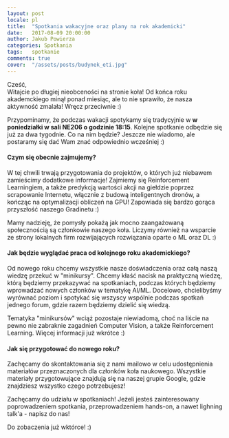 ```yaml
---
layout: post
locale: pl
title:  "Spotkania wakacyjne oraz plany na rok akademicki"
date:   2017-08-09 20:00:00
author: Jakub Powierza
categories: Spotkania
tags:	spotkanie
comments: true
cover:  "/assets/posts/budynek_eti.jpg"
---
```


Cześć,  
Witajcie po długiej nieobceności na stronie koła! Od końca roku akademckiego minął ponad miesiąc, ale to nie sprawiło,
że nasza aktywność zmalała! Wręcz przeciwnie :)

Przypominamy, że podczas wakacji spotykamy się tradycyjnie w **w poniedziałki w sali NE206 o godzinie 18:15**.
Kolejne spotkanie odbędzie się już za dwa tygodnie. Co na nim będzie? Jeszcze nie wiadomo, ale postaramy się dać Wam znać
odpowiednio wcześniej :)  

#### Czym się obecnie zajmujemy?
W tej chwili trwają przygotowania do projektów, o których już niebawem zamieścimy
dodatkowe informacje! Zajmiemy się Reinforcement Learningiem, a także predykcją wartości akcji na giełdzie poprzez scrapowanie
Internetu, włącznie z budową inteligentnych dronów, a kończąc na optymalizacji obliczeń na GPU! Zapowiada się bardzo gorąca przyszłość
naszego Gradinetu :)

Mamy nadzieję, że pomysły pokażą jak mocno zaangażowaną społecznością są członkowie naszego koła. Liczymy również
na wsparcie ze strony lokalnych firm rozwijających rozwiązania oparte o ML oraz DL :)

#### Jak będzie wyglądać praca od kolejnego roku akademickiego?
Od nowego roku chcemy wszystkie nasze doświadczenia oraz całą naszą wiedzę przekuć w "minikursy". Chcemy kłaść nacisk na praktyczną
wiedzę, którą będziemy przekazywać na spotkaniach, podczas których będziemy wprowadzać nowych członków w tematykę AI/ML. Docelowo,
chcielibyśmy wyrównać poziom i spotykać się wszyscy wspólnie podczas spotkań jednego forum, gdzie razem będziemy dzielić się wiedzą.

Tematyka "minikursów" wciąż pozostaje niewiadomą, choć na liście na pewno nie zabraknie zagadnień Computer Vision, a także Reinforcement
Learning. Więcej informacji już wkrótce :)

#### Jak się przygotować do nowego roku?
Zachęcamy do skontaktowania się z nami mailowo w celu udostępnienia materiałów przeznaczonych dla członków koła naukowego. Wszystkie
materiały przygotowujące znajdują się na naszej grupie Google, gdzie znajdziesz wszystko czego potrzebujesz!

Zachęcamy do udziału w spotkaniach! Jeżeli jesteś zainteresowany poprowadzeniem spotkania, przeprowadzeniem hands-on, a nawet
lighning talk'a - napisz do nas!

Do zobaczenia już wktórce! :)
